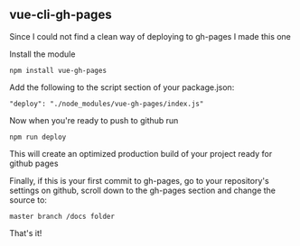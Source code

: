 ## vue-cli-gh-pages

Since I could not find a clean way of deploying to gh-pages I made this one

Install the module

    npm install vue-gh-pages

Add the following to the script section of your package.json:

    "deploy": "./node_modules/vue-gh-pages/index.js"

Now when you're ready to push to github run

    npm run deploy

This will create an optimized production build of your project ready for github pages

Finally, if this is your first commit to gh-pages, go to your repository's settings on github, scroll down to the gh-pages section and change the source to:

    master branch /docs folder

That's it!

